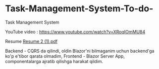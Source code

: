 # Task-Management-System-To-do-
Task Management System

YouTube video : https://www.youtube.com/watch?v=XRoqIOmMU84

Resume [Resume 2 (1).pdf](https://github.com/devnurmuhammad/Task-Management-System-To-do-/files/14073324/Resume.2.1.pdf)


Backend - CQRS da qilindi, oldin Blazor'ni bilmaganim uchun backend'ga ko'p e'tibor qarata olmadim,
Frontend - Blazor Server App, componentalarga ajratib qilishga harakat qildim.
